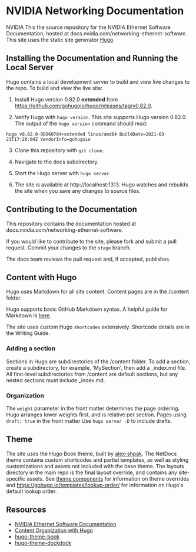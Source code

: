 # NVIDIA Networking Documentation

NVIDIA This the source repository for the NVIDIA Ethernet Software Documentation, hosted at docs.nvidia.com/networking-ethernet-software.
This site uses the static site generator [Hugo](https://gohugo.io/documentation/).

## Installing the Documentation and Running the Local Server

Hugo contains a local development server to build and view live changes to the repo. To build and view the live site:

1. Install Hugo version 0.82.0 **extended** from https://github.com/gohugoio/hugo/releases/tag/v0.82.0.

2. Verify Hugo with `hugo version`. This site supports Hugo version 0.82.0. The output of the `hugo version` command should read:

<!-- vale off -->
```
hugo v0.82.0-9D960784+extended linux/amd64 BuildDate=2021-03-21T17:28:04Z VendorInfo=gohugoio
```
<!-- vale on -->
3. Clone this repository with `git clone`.

4. Navigate to the docs subdirectory.

5. Start the Hugo server with `hugo server`.

6. The site is available at http://localhost:1313. Hugo watches and rebuilds the site when you save any changes to source files.

## Contributing to the Documentation

This repository contains the documentation hosted at docs.nvidia.com/networking-ethernet-software. 

If you would like to contribute to the site, please fork and submit a pull request. Commit your changes to the `stage` branch.

The docs team reviews the pull request and, if accepted, publishes.

## Content with Hugo
Hugo uses Markdown for all site content. Content pages are in the /content folder.

Hugo supports basic GitHub Markdown syntax. A helpful guide for Markdown is [here](https://github.com/adam-p/markdown-here/wiki/Markdown-Cheatsheet).

The site uses custom Hugo `shortcodes` extensively. Shortcode details are in the Writing Guide.

### Adding a section
Sections in Hugo are subdirectories of the /content folder. To add a section,
create a subdirectory, for example, 'MySection', then add a \_index.md file. All first-level subdirectories from /content are default sections, but any nested sections must include \_index.md.

### Organization

The `weight` parameter in the front matter determines the page ordering. Hugo arranges lower weights first, and is relative per section.
Pages using `draft: true` in the front matter
Use `hugo server -D` to include drafts.

## Theme

The site uses the Hugo Book theme, built by [alex-shpak](https://github.com/alex-shpak/). The NetDocs theme contains custom shortcodes and partial templates, as well as styling customizations and assets not included with the base theme. The layouts directory in the main repo is the final layout override, and contains any site-specific assets. See
[theme components](https://gohugo.io/themes/theme-components/) for information on theme overrides and https://gohugo.io/templates/lookup-order/ for information on Hugo's default lookup order.


## Resources
  - [NVIDIA Ethernet Software Documentation](https://docs.nvidia.com/networking-ethernet-software/)
  - [Content Organization with Hugo](https://gohugo.io/content-management/organization/)
  - [hugo-theme-book](https://github.com/alex-shpak/hugo-book)
  - [hugo-theme-dockdock](https://github.com/vjeantet/hugo-theme-docdock)<!-- vale off -->
